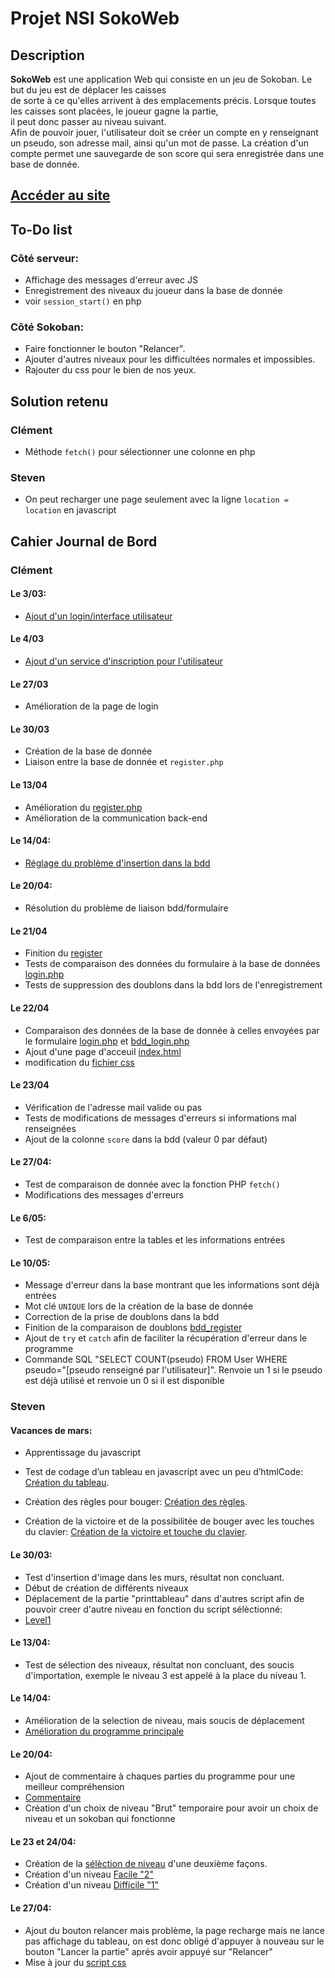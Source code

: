 # Projet NSI SokoWeb
## Description

**SokoWeb** est une application Web qui consiste en un jeu de Sokoban. Le but du jeu est de déplacer les caisses <br>
de sorte à ce qu'elles arrivent à des emplacements précis. Lorsque toutes les caisses sont placées, le joueur gagne la partie, <br>
il peut donc passer au niveau suivant.  
Afin de pouvoir jouer, l'utilisateur doit se créer un compte en y renseignant un pseudo, son adresse mail, ainsi qu'un mot de passe. La création d'un compte permet une sauvegarde de son score qui sera enregistrée dans une base de donnée. 

## [Accéder au site](http://clementlagier.dynv6.net/SokoWeb-main/) 


## To-Do list
### Côté serveur:
* Affichage des messages d'erreur avec JS
* Enregistrement des niveaux du joueur dans la base de donnée
* voir `session_start()` en php

### Côté Sokoban:
* Faire fonctionner le bouton "Relancer".
* Ajouter d'autres niveaux pour les difficultées normales et impossibles.
* Rajouter du css pour le bien de nos yeux.


## Solution retenu
### Clément
* Méthode `fetch()` pour sélectionner une colonne en php

### Steven
* On peut recharger une page seulement avec la ligne `location = location` en javascript


## Cahier Journal de Bord

### Clément
#### Le 3/03:
* [Ajout d'un login/interface utilisateur](login/login.php)

#### Le 4/03
* [Ajout d'un service d'inscription pour l'utilisateur](login/register.php)

####  Le 27/03
* Amélioration de la page de login

#### Le 30/03
* Création de la base de donnée
* Liaison entre la base de donnée et `register.php`

#### Le 13/04
* Amélioration du [register.php](login/register.php)
* Amélioration de la communication back-end 

#### Le 14/04:
* [Réglage du problème d'insertion dans la bdd](login/register.php)

#### Le 20/04:
* Résolution du problème de liaison bdd/formulaire

#### Le 21/04
* Finition du [register](login/register.php)
* Tests de comparaison des données du formulaire à la base de données [login.php](login/login.php)
* Tests de suppression des doublons dans la bdd lors de l'enregistrement

#### Le 22/04
* Comparaison des données de la base de donnée à celles envoyées par le formulaire [login.php](login/login.php) et [bdd_login.php](login/bdd_login.php)
* Ajout d'une page d'acceuil [index.html](index.html) 
* modification du [fichier css](Sokoban/css/styles.css)

#### Le 23/04
* Vérification de l'adresse mail valide ou pas 
* Tests de modifications de messages d'erreurs si informations mal renseignées
* Ajout de la colonne `score` dans la bdd (valeur 0 par défaut)

#### Le 27/04:
* Test de comparaison de donnée avec la fonction PHP `fetch()`
* Modifications des messages d'erreurs 
#### Le 6/05:
* Test de comparaison entre la tables et les informations entrées 

#### Le 10/05:
* Message d'erreur dans la base montrant que les informations sont déjà entrées
* Mot clé `UNIQUE` lors de la création de la base de donnée
* Correction de la prise de doublons dans la bdd
* Finition de la comparaison de doublons [bdd_register](bdd_register.php)
* Ajout de `try` et `catch` afin de faciliter la récupération d'erreur dans le programme
* Commande SQL "SELECT COUNT(pseudo) FROM User WHERE pseudo="[pseudo renseigné par l'utilisateur]". Renvoie un 1 si le pseudo est déjà utilisé et renvoie un 0 si il est disponible

### Steven

#### Vacances de mars:
* Apprentissage du javascript
* Test de codage d’un tableau en javascript avec un peu d’htmlCode: [Création du tableau](Sokoban/Début.html).

* Création des règles pour bouger: [Création des règles](Sokoban/regles.js).
* Création de la victoire et de la possibilitée de bouger avec les touches du clavier: [Création de la victoire et touche du clavier](Sokoban/victoireetclavier.js).

#### Le 30/03:
* Test d'insertion d'image dans les murs, résultat non concluant.
* Début de création de différents niveaux
* Déplacement de la partie "printtableau" dans d'autres script afin de pouvoir creer d'autre niveau en fonction du script sélèctionné:
* [Level1](Sokoban/lvl1.js)

#### Le 13/04:
* Test de sélection des niveaux, résultat non concluant, des soucis d'importation, exemple le niveau 3 est appelé à la place du niveau 1.

#### Le 14/04:
* Amélioration de la selection de niveau, mais soucis de déplacement
* [Amélioration du programme principale](Sokoban/Sokotest2.html)

#### Le 20/04:
* Ajout de commentaire à chaques parties du programme pour une meilleur compréhension
* [Commentaire](Sokoban/Sokodescription.html)
* Création d'un choix de niveau "Brut" temporaire pour avoir un choix de niveau et un sokoban qui fonctionne

#### Le 23 et 24/04:
* Création de la [sélèction de niveau](Sokoban/sokobrut/Sokobrut.html) d'une deuxième façons.
* Création d'un niveau [Facile "2"](Sokoban/sokobrut/niveau2.html)
* Création d'un niveau [Difficile "1"](Sokoban/sokobrut/NiveauDifficile1.html)

#### Le 27/04:
* Ajout du bouton relancer mais problème, la page recharge mais ne lance pas affichage du tableau, on est donc obligé d'appuyer à nouveau sur le bouton "Lancer la partie" aprés avoir appuyé sur "Relancer"
* Mise à jour du [script css](Sokoban/sokobrut/css/style.css)
